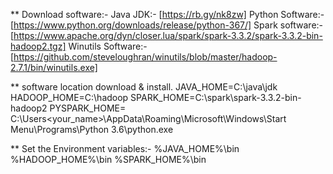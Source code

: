 ** Download software:-
Java JDK:- [https://rb.gy/nk8zw]
Python Software:-[https://www.python.org/downloads/release/python-367/]
Spark software:- [https://www.apache.org/dyn/closer.lua/spark/spark-3.3.2/spark-3.3.2-bin-hadoop2.tgz]
Winutils Software:- [https://github.com/steveloughran/winutils/blob/master/hadoop-2.7.1/bin/winutils.exe]


** software location download & install.
JAVA_HOME=C:\java\jdk
HADOOP_HOME=C:\hadoop
SPARK_HOME=C:\spark\spark-3.3.2-bin-hadoop2
PYSPARK_HOME= C:\Users\<your_name>\AppData\Roaming\Microsoft\Windows\Start Menu\Programs\Python 3.6\python.exe

** Set the Environment variables:-
%JAVA_HOME%\bin
%HADOOP_HOME%\bin
%SPARK_HOME%\bin
